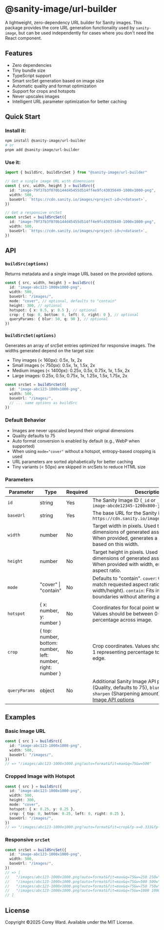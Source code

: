# @sanity-image/url-builder

A lightweight, zero-dependency URL builder for Sanity images. This package
provides the core URL generation functionality used by `sanity-image`, but can
be used independently for cases where you don't need the React component.

## Features

- Zero dependencies
- Tiny bundle size
- TypeScript support
- Smart srcSet generation based on image size
- Automatic quality and format optimization
- Support for crops and hotspots
- Never upscales images
- Intelligent URL parameter optimization for better caching

## Quick Start

### Install it:

```sh
npm install @sanity-image/url-builder
# or
pnpm add @sanity-image/url-builder
```

### Use it:

```typescript
import { buildSrc, buildSrcSet } from "@sanity-image/url-builder"

// Get a single image URL with dimensions
const { src, width, height } = buildSrc({
  id: "image-79f37b3f070b144d45455d514ff4e9fc43035649-1000x1000-png",
  width: 500,
  baseUrl: `https://cdn.sanity.io/images/<project-id>/<dataset>`,
})

// Get a responsive srcSet
const srcSet = buildSrcSet({
  id: "image-79f37b3f070b144d45455d514ff4e9fc43035649-1000x1000-png",
  width: 500,
  baseUrl: `https://cdn.sanity.io/images/<project-id>/<dataset>`,
})
```

## API

### `buildSrc(options)`

Returns metadata and a single image URL based on the provided options.

```typescript
const { src, width, height } = buildSrc({
  id: "image-abc123-1000x1000-png",
  width: 500,
  baseUrl: "/images/",
  mode: "cover", // optional, defaults to "contain"
  height: 300, // optional
  hotspot: { x: 0.5, y: 0.5 }, // optional
  crop: { top: 0, bottom: 0, left: 0, right: 0 }, // optional
  queryParams: { blur: 50, q: 90 }, // optional
})
```

### `buildSrcSet(options)`

Generates an array of srcSet entries optimized for responsive images. The widths
generated depend on the target size:

- Tiny images (< 160px): 0.5x, 1x, 2x
- Small images (< 750px): 0.5x, 1x, 1.5x, 2x
- Medium images (< 1400px): 0.25x, 0.5x, 0.75x, 1x, 1.5x, 2x
- Large images: 0.25x, 0.5x, 0.75x, 1x, 1.25x, 1.5x, 1.75x, 2x

```typescript
const srcSet = buildSrcSet({
  id: "image-abc123-1000x1000-png",
  width: 500,
  baseUrl: "/images/",
  // ... same options as buildSrc
})
```

### Default Behavior

- Images are never upscaled beyond their original dimensions
- Quality defaults to 75
- Auto format conversion is enabled by default (e.g., WebP when supported)
- When using `mode="cover"` without a hotspot, entropy-based cropping is used
- URL parameters are sorted alphabetically for better caching
- Tiny variants (< 50px) are skipped in srcSets to reduce HTML size

### Parameters

| Parameter     | Type                                                         | Required | Description                                                                                                                                                                                                  |
| ------------- | ------------------------------------------------------------ | -------- | ------------------------------------------------------------------------------------------------------------------------------------------------------------------------------------------------------------ |
| `id`          | string                                                       | Yes      | The Sanity Image ID (`_id` or `_ref` field value), e.g. `image-abcde12345-1200x800-jpg`                                                                                                                      |
| `baseUrl`     | string                                                       | Yes      | The base URL for the Sanity image CDN, e.g. `https://cdn.sanity.io/images/project/dataset/`                                                                                                                  |
| `width`       | number                                                       | No       | Target width in pixels. Used to determine dimensions of generated assets, not for layout. When provided, generates a reasonable srcSet based on this width.                                                  |
| `height`      | number                                                       | No       | Target height in pixels. Used to determine dimensions of generated assets, not for layout. When provided with width, establishes target aspect ratio.                                                        |
| `mode`        | "cover" \| "contain"                                         | No       | Defaults to "contain". `cover`: Crops image to match requested aspect ratio (based on width/height). `contain`: Fits image within boundaries without altering aspect ratio.                                  |
| `hotspot`     | { x: number, y: number }                                     | No       | Coordinates for focal point when cropping. Values should be between 0-1 representing percentage across image.                                                                                                |
| `crop`        | { top: number, bottom: number, left: number, right: number } | No       | Crop coordinates. Values should be between 0-1 representing percentage to crop from each edge.                                                                                                               |
| `queryParams` | object                                                       | No       | Additional Sanity Image API parameters like: `q` (Quality, defaults to 75), `blur` (Blur amount), `sharpen` (Sharpening amount), and other [Sanity Image API options](https://www.sanity.io/docs/image-urls) |

## Examples

### Basic Image URL

```typescript
const { src } = buildSrc({
  id: "image-abc123-1000x1000-png",
  width: 500,
  baseUrl: "/images/",
})
// => "/images/abc123-1000x1000.png?auto=format&fit=max&q=75&w=500"
```

### Cropped Image with Hotspot

```typescript
const { src } = buildSrc({
  id: "image-abc123-1000x1000-png",
  width: 500,
  height: 300,
  mode: "cover",
  hotspot: { x: 0.25, y: 0.25 },
  crop: { top: 0, bottom: 0.25, left: 0, right: 0.25 },
  baseUrl: "/images/",
})
// => "/images/abc123-1000x1000.png?auto=format&fit=crop&fp-x=0.333&fp-y=0.333&h=300&q=75&rect=0,0,750,750&w=500"
```

### Responsive `srcSet`

```typescript
const srcSet = buildSrcSet({
  id: "image-abc123-1000x1000-png",
  width: 500,
  baseUrl: "/images/",
})
// => [
//   "/images/abc123-1000x1000.png?auto=format&fit=max&q=75&w=250 250w",
//   "/images/abc123-1000x1000.png?auto=format&fit=max&q=75&w=500 500w",
//   "/images/abc123-1000x1000.png?auto=format&fit=max&q=75&w=750 750w",
//   "/images/abc123-1000x1000.png?auto=format&fit=max&q=75&w=1000 1000w"
// ]
```

## License

Copyright ©2025 Corey Ward. Available under the MIT License.

